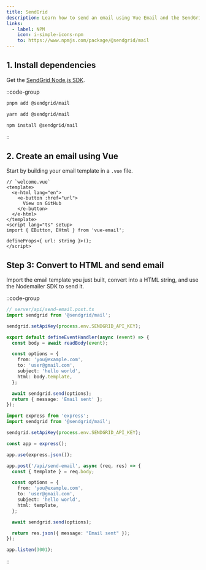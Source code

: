 ```yaml
---
title: SendGrid
description: Learn how to send an email using Vue Email and the SendGrid Node.js SDK.
links:
  - label: NPM
    icon: i-simple-icons-npm
    to: https://www.npmjs.com/package/@sendgrid/mail
---
```


## 1. Install dependencies

Get the [SendGrid Node.js SDK](https://www.npmjs.com/package/@sendgrid/mail).

::code-group
```sh [pnpm]
pnpm add @sendgrid/mail
```
```sh [yarn]
yarn add @sendgrid/mail
```
```sh [npm]
npm install @sendgrid/mail
```
::

## 2. Create an email using Vue

Start by building your email template in a `.vue` file.


```vue
// `welcome.vue`
<template>
  <e-html lang="en">
    <e-button :href="url">
      View on GitHub
    </e-button>
  </e-html>
</template>
<script lang="ts" setup>
import { EButton, EHtml } from 'vue-email';

defineProps<{ url: string }>();
</script>
```

## Step 3: Convert to HTML and send email

Import the email template you just built, convert into a HTML string, and use the Nodemailer SDK to send it.

::code-group

```ts [Nuxt 3]
// server/api/send-email.post.ts
import sendgrid from '@sendgrid/mail';

sendgrid.setApiKey(process.env.SENDGRID_API_KEY);

export default defineEventHandler(async (event) => {
  const body = await readBody(event);

  const options = {
    from: 'you@example.com',
    to: 'user@gmail.com',
    subject: 'hello world',
    html: body.template,
  };

  await sendgrid.send(options);
  return { message: 'Email sent' };
});
```

```ts [NodeJs]
import express from 'express';
import sendgrid from '@sendgrid/mail';

sendgrid.setApiKey(process.env.SENDGRID_API_KEY);

const app = express();

app.use(express.json());

app.post('/api/send-email', async (req, res) => {
  const { template } = req.body;

  const options = {
    from: 'you@example.com',
    to: 'user@gmail.com',
    subject: 'hello world',
    html: template,
  };

  await sendgrid.send(options);

  return res.json({ message: "Email sent" });
});

app.listen(3001);
```

::